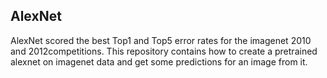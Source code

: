 ## AlexNet
AlexNet scored the best Top1 and Top5 error rates for the imagenet 2010 and 2012competitions. This repository contains how to create a pretrained alexnet on imagenet data and get some predictions for an image from it.

